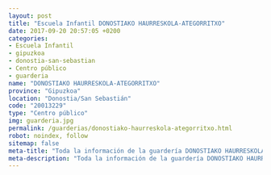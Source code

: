 ```yaml
---
layout: post
title: "Escuela Infantil DONOSTIAKO HAURRESKOLA-ATEGORRITXO"
date: 2017-09-20 20:57:05 +0200
categories:
- Escuela Infantil
- gipuzkoa
- donostia-san-sebastian
- Centro público
- guarderia
name: "DONOSTIAKO HAURRESKOLA-ATEGORRITXO"
province: "Gipuzkoa"
location: "Donostia/San Sebastián"
code: "20013229"
type: "Centro público"
img: guarderia.jpg
permalink: /guarderias/donostiako-haurreskola-ategorritxo.html
robot: noindex, follow
sitemap: false
meta-title: "Toda la información de la guardería DONOSTIAKO HAURRESKOLA-ATEGORRITXO"
meta-description: "Toda la información de la guardería DONOSTIAKO HAURRESKOLA-ATEGORRITXO"
---
```

